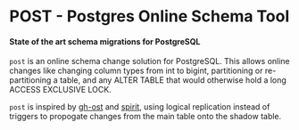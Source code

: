 # POST - Postgres Online Schema Tool

#### State of the art schema migrations for PostgreSQL

`post` is an online schema change solution for PostgreSQL. This allows online changes like changing column types from int to bigint, partitioning or re-partitioning a table, and any ALTER TABLE that would otherwise hold a long ACCESS EXCLUSIVE LOCK.

`post` is inspired by [gh-ost](https://github.com/github/gh-ost) and [spirit](https://github.com/block/spirit), using logical replication instead of triggers to propogate changes from the main table onto the shadow table.
